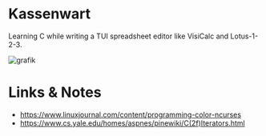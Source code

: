 # Kassenwart
Learning C while writing a TUI spreadsheet editor like VisiCalc and Lotus-1-2-3.

![grafik](https://github.com/ztiromoritz/kassenwart/assets/1903581/d68f0461-27d4-4b92-b83d-46282eb12889)


# Links & Notes
 * https://www.linuxjournal.com/content/programming-color-ncurses
 * https://www.cs.yale.edu/homes/aspnes/pinewiki/C(2f)Iterators.html
